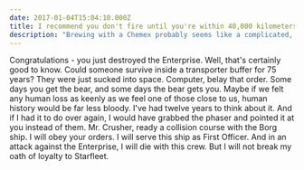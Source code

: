 ```yaml
---
date: 2017-01-04T15:04:10.000Z
title: I recommend you don't fire until you're within 40,000 kilometers.
description: "Brewing with a Chemex probably seems like a complicated, time-consuming ordeal, but once you get used to the process, it becomes a soothing ritual that's worth the effort every time."
---
```

Congratulations - you just destroyed the Enterprise. Well, that's certainly good to know. Could someone survive inside a transporter buffer for 75 years? They were just sucked into space. Computer, belay that order. Some days you get the bear, and some days the bear gets you. Maybe if we felt any human loss as keenly as we feel one of those close to us, human history would be far less bloody. I've had twelve years to think about it. And if I had it to do over again, I would have grabbed the phaser and pointed it at you instead of them. Mr. Crusher, ready a collision course with the Borg ship. I will obey your orders. I will serve this ship as First Officer. And in an attack against the Enterprise, I will die with this crew. But I will not break my oath of loyalty to Starfleet.